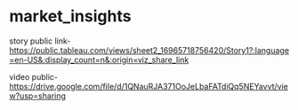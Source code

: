 # market_insights


story public link-https://public.tableau.com/views/sheet2_16965718756420/Story1?:language=en-US&:display_count=n&:origin=viz_share_link




 video public-https://drive.google.com/file/d/1QNauRJA371OoJeLbaFATdiQq5NEYavvt/view?usp=sharing
